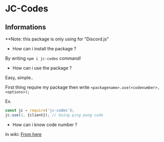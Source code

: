 # JC-Codes

## Informations

**Note: this package is only using for "Discord.js"

- How can i install the package ?

By writing ``npm i jc-codes`` command!

- How can i use the package ?


Easy, simple..

First thing require my package then write ``<packagename>.use(<codenumber>,<options>);``

Ex. 
```js
const jc = require('jc-codes');
jc.use(1, {client}); // Using ping pong code
```


- How can i know code number ?

In wiki: [From here](https://github.com/JustCarry/JC-Codes/wiki)


